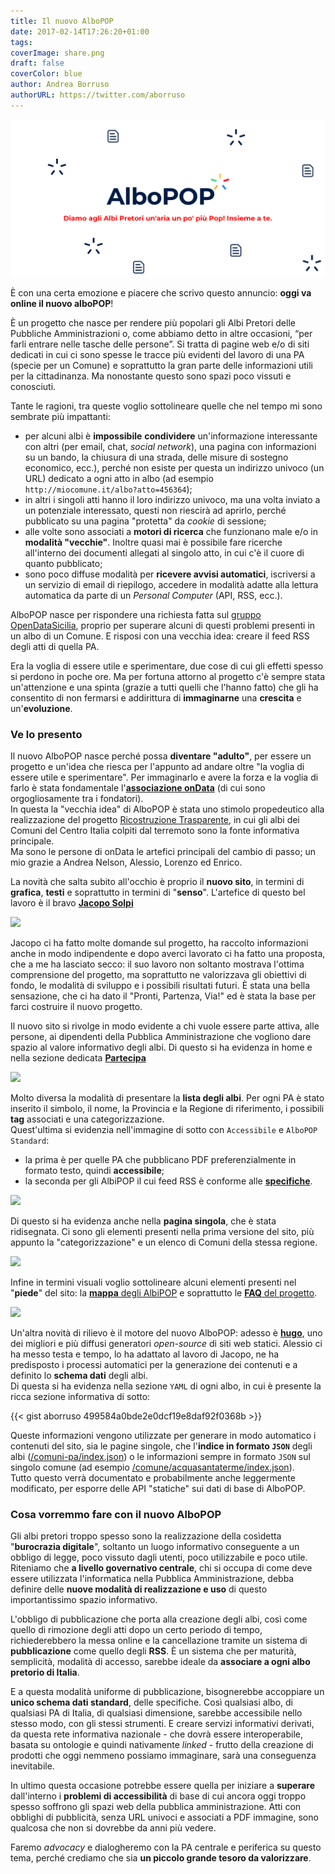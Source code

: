 ```yaml
---
title: Il nuovo AlboPOP
date: 2017-02-14T17:26:20+01:00
tags: 
coverImage: share.png
draft: false
coverColor: blue
author: Andrea Borruso
authorURL: https://twitter.com/aborruso
---
```


<img class="img-fluid" src="/images/share.png" /> 

È con una certa emozione e piacere che scrivo questo annuncio: **oggi va online il nuovo alboPOP**!

È un progetto che nasce per rendere più popolari gli Albi Pretori delle Pubbliche Amministrazioni o, come abbiamo detto in altre occasioni, “per farli entrare nelle tasche delle persone”.
Si tratta di pagine web e/o di siti dedicati in cui ci sono spesse le tracce più evidenti del lavoro di una PA (specie per un Comune) e soprattutto la gran parte delle informazioni utili per la cittadinanza. Ma nonostante questo sono spazi poco vissuti e conosciuti.

Tante le ragioni, tra queste voglio sottolineare quelle che nel tempo mi sono sembrate più impattanti:

- per alcuni albi è **impossibile** **condividere** un'informazione interessante con altri (per email, chat, _social network_), una pagina con informazioni su un bando, la chiusura di una strada, delle misure di sostegno economico, ecc.), perché non esiste per questa un indirizzo univoco (un URL) dedicato a ogni atto in albo (ad esempio `http://miocomune.it/albo?atto=456364`);
- in altri i singoli atti hanno il loro indirizzo univoco, ma una volta inviato a un potenziale interessato, questi non riescirà ad aprirlo, perché pubblicato su una pagina "protetta" da _cookie_ di sessione;
- alle volte sono associati a **motori di ricerca** che funzionano male e/o in **modalità "vecchie"**. Inoltre quasi mai è possibile fare ricerche all'interno dei documenti allegati al singolo atto, in cui c'è il cuore di quanto pubblicato;
- sono poco diffuse modalità per **ricevere avvisi automatici**, iscriversi a un servizio di email di riepilogo, accedere in modalità adatte alla lettura automatica da parte di un _Personal Computer_ (API, RSS, ecc.).

AlboPOP nasce per rispondere una richiesta fatta sul [gruppo OpenDataSicilia](https://groups.google.com/forum/#!forum/opendatasicilia), proprio per superare alcuni di questi problemi presenti in un albo di un Comune. E risposi con una vecchia idea: creare il feed RSS degli atti di quella PA.

Era la voglia di essere utile e sperimentare, due cose di cui gli effetti spesso si perdono in poche ore.
Ma per fortuna attorno al progetto c'è sempre stata un'attenzione e una spinta (grazie a tutti quelli che l'hanno fatto) che gli ha consentito di non fermarsi e addirittura di **immaginarne** una **crescita** e un'**evoluzione**.

### Ve lo presento

Il nuovo AlboPOP nasce perché possa **diventare "adulto"**, per essere un progetto e un'idea che riesca per l'appunto ad andare oltre "la voglia di essere utile e sperimentare". Per immaginarlo e avere la forza e la voglia di farlo è stata fondamentale l'[**associazione onData**](http://ondata.it/) (di cui sono orgogliosamente tra i fondatori).<br>In questa la "vecchia idea" di AlboPOP è stata uno stimolo propedeutico alla realizzazione del progetto [Ricostruzione Trasparente](http://ricostruzionetrasparente.it/), in cui gli albi dei Comuni del Centro Italia colpiti dal terremoto sono la fonte informativa principale.<br> Ma sono le persone di onData le artefici principali del cambio di passo; un mio grazie a Andrea Nelson, Alessio, Lorenzo ed Enrico.

La novità che salta subito all'occhio è proprio il **nuovo sito**, in termini di **grafica**, **testi** e soprattutto in termini di "**senso**". L'artefice di questo bel lavoro è il bravo [**Jacopo Solpi**](https://jacoposolmi.github.io/)

<img class="img-fluid" src="/images/AlboPOPnuovo.png" /> 

Jacopo ci ha fatto molte domande sul progetto, ha raccolto informazioni anche in modo indipendente e dopo averci lavorato ci ha fatto una proposta, che a me ha lasciato secco: il suo lavoro non soltanto mostrava l'ottima comprensione del progetto, ma soprattutto ne valorizzava gli obiettivi di fondo, le modalità di sviluppo e i possibili risultati futuri. È stata una bella sensazione, che ci ha dato il "Pronti, Partenza, Via!" ed è stata la base per farci costruire il nuovo progetto.

Il nuovo sito si rivolge in modo evidente a chi vuole essere parte attiva, alle persone, ai dipendenti della Pubblica Amministrazione che vogliono dare spazio al valore informativo degli albi. Di questo si ha evidenza in home e nella sezione dedicata **[Partecipa](/partecipa)**

<img class="img-fluid" src="/images/partecipa.png" /> 

Molto diversa la modalità di presentare la **lista degli albi**. Per ogni PA è stato inserito il simbolo, il nome, la Provincia e la Regione di riferimento, i possibili **tag** associati e una categorizzazione. <br>Quest'ultima si evidenzia nell'immagine di sotto con `Accessibile` e `AlboPOP Standard`:

- la prima è per quelle PA che pubblicano PDF preferenzialmente in formato testo, quindi **accessibile**;
- la seconda per gli AlbiPOP il cui feed RSS è conforme alle [**specifiche**](/specs).

<img class="img-fluid" src="/images/lista.png" /> 

Di questo si ha evidenza anche nella **pagina singola**, che è stata ridisegnata. Ci sono gli elementi presenti nella prima versione del sito, più appunto la "categorizzazione" e un elenco di Comuni della stessa regione.

<img class="img-fluid" src="/images/singleComune.png" />   

Infine in termini visuali voglio sottolineare alcuni elementi presenti nel "**piede**" del sito: la [**mappa** degli AlbiPOP](/mappa) e soprattutto le [**FAQ** del progetto](/faq).

<img class="img-fluid" src="/images/piede.png" />   

Un'altra novità di rilievo è il motore del nuovo AlboPOP: adesso è [**hugo**](https://gohugo.io/), uno dei migliori e più diffusi generatori _open-source_ di siti web statici. Alessio ci ha messo testa e tempo, lo ha adattato al lavoro di Jacopo, ne ha predisposto i processi automatici per la generazione dei contenuti e a definito lo **schema dati** degli albi.<br>
Di questa si ha evidenza nella sezione `YAML` di ogni albo, in cui è presente la ricca sezione informativa di sotto:

{{< gist aborruso 499584a0bde2e0dcf19e8daf92f0368b >}}

Queste informazioni vengono utilizzate per generare in modo automatico i contenuti del sito, sia le pagine singole, che l'**indice in formato `JSON`** degli albi ([/comuni-pa/index.json](/comuni-pa/index.json)) o le informazioni sempre in formato `JSON` sul singolo comune (ad esempio [/comune/acquasantaterme/index.json](/comune/acquasantaterme/index.json)).<br>
Tutto questo verrà documentato e probabilmente anche leggermente modificato, per esporre delle API "statiche" sui dati di base di AlboPOP.

### Cosa vorremmo fare con il nuovo AlboPOP

Gli albi pretori troppo spesso sono la realizzazione della cosìdetta "**burocrazia digitale**", soltanto un luogo informativo conseguente a un obbligo di legge, poco vissuto dagli utenti, poco utilizzabile e poco utile.<br>
Riteniamo che **a livello governativo centrale**, chi si occupa di come deve essere utilizzata l'informatica nella Pubblica Amministrazione, debba definire delle **nuove modalità di realizzazione e uso** di questo importantissimo spazio informativo.<br>

L'obbligo di pubblicazione che porta alla creazione degli albi, così come quello di rimozione degli atti dopo un certo periodo di tempo, richiederebbero la messa online e la cancellazione tramite un sistema di **pubblicazione** come quello degli **RSS**. È un sistema che per maturità, semplicità, modalità di accesso, sarebbe ideale da **associare a ogni albo pretorio di Italia**.

E a questa modalità uniforme di pubblicazione, bisognerebbe accoppiare un **unico schema dati standard**, delle specifiche. Così qualsiasi albo, di qualsiasi PA di Italia, di qualsiasi dimensione, sarebbe accessibile nello stesso modo, con gli stessi strumenti. E creare servizi informativi derivati, da questa rete informativa nazionale - che dovrà essere interoperabile, basata su ontologie e quindi nativamente _linked_ - frutto della creazione di prodotti che oggi nemmeno possiamo immaginare, sarà una conseguenza inevitabile.

In ultimo questa occasione potrebbe essere quella per iniziare a **superare** dall'interno i **problemi di accessibilità** di base di cui ancora oggi troppo spesso soffrono gli spazi web della pubblica amministrazione. Atti con obblighi di pubblicità, senza URL univoci e associati a PDF immagine, sono qualcosa che non si dovrebbe da anni più vedere.

Faremo _advocacy_ e dialogheremo con la PA centrale e periferica su questo tema, perché crediamo che sia **un piccolo grande tesoro da valorizzare**.